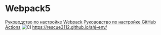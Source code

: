 # Webpack5

[Руководство по настройке Webpack](https://webpack.js.org/guides/)
[Руководство по настройке GitHub Actions](https://docs.github.com/en/actions/quickstart)
![CI](https://github.com/rescue3112/ahj-env/actions/workflows/web.yml/badge.svg)
https://rescue3112.github.io/ahj-env/
